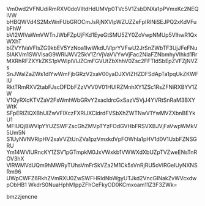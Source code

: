 Vm0wd2VFNUdiRmRXV0doVlltdHdUMVp0TVc5V1ZsbDNXa1pPVmxKc2NEQlVW
bHBQWVd4S2MxWnFUbGROCmJsRjNXVlpWZUZZeFpIRlNiSEJPQ2xKdVFubFhW
bVI2WlVaWmVWTnJWbFZpUjFKd1EyeGtSMU5ZY0ZoVwpNMUp5VlhwR1QxWXhT
blZVYlVaVFlsZG9kbEV5YzNoa1IwWkdUVlprYVFwU2JrSnZWbTF3UjJFeFNu
SlAKVm1SWVlsaG9WRlJWV25kV1ZrVjVaVVYwVjFac2NIaFZNbmhyVlhkd1Rr
MXRhRFZXYkZKS1pVWlplVlJZCmFGVUtZbXhhV0Zsc2FFTldSbEpZVFZjNVZs
SnJWalZaZWs1dlYwWmFjbGRzV2xaV00yaDJXVlZHZDFSdApTa1pqUkZKWFlU
RktTRmRXV2tabFJscDFDbFZzVVV0V01HUlRZMnhXY1ZSc1RsZFNiRXBYV1ZW
V1QyRXcKTVZaV2FsWmhWbGRvY2xacldrcGxSazV5VjJ4YVRtSnRaM3BXYWtK
SFpERlZlQXBhUlZwVFlXczFXRlJXCldrdFVSbXhZWTNwV1YwMVZXbnBEYkU1
MFlUQjBWVlpYYUZSWFZscGhZMVpTYzFOdGVHbFRSVXBJVjFaVwpWMkV5Um5N
S1UyNVNVRlpHV2xaVVZtUnZVa1pzVmxkdVpFOWhla1pHV1d0V1UxbFZNSGRU
Ym14WVlURncKY1ZSV1pGTmpkM0JxVWxkb1VWWXdXbUZpTVZweENsTnROV3hX
VlRWMVdUQm9hMWRyTUhsVmFrSkVZa2M1Ck5sVnRjRU5oVlRGelUyNXNSRm96
UWpCWFZ6RkhZVmRXU0ZwSWFHRldNbWgyUTJkd2VncGlNakZvWVcxdwpObHB1
WkdrS0NuaHphMlppZFhCeFkyOD0KCmxoam11Z3F3ZWk=

bmzzjencne